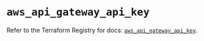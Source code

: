 # `aws_api_gateway_api_key`

Refer to the Terraform Registry for docs: [`aws_api_gateway_api_key`](https://registry.terraform.io/providers/hashicorp/aws/6.14.1/docs/resources/api_gateway_api_key).
